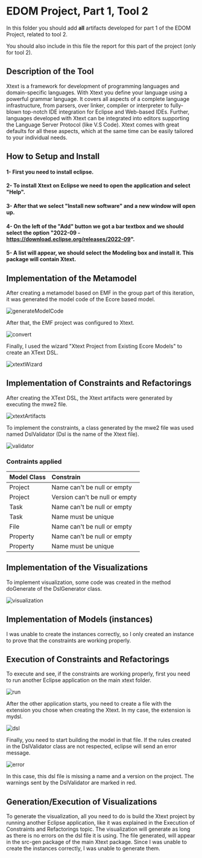 # EDOM Project, Part 1, Tool 2

In this folder you should add **all** artifacts developed for part 1 of the EDOM Project, related to tool 2.

You should also include in this file the report for this part of the project (only for tool 2).

## Description of the Tool

Xtext is a framework for development of programming languages and domain-specific languages. With Xtext you define your language using a powerful grammar language.
It covers all aspects of a complete language infrastructure, from parsers, over linker, compiler or interpreter to fully-blown top-notch IDE integration for Eclipse and Web-based IDEs. Further, languages developed with Xtext can be integrated into editors supporting the Language Server Protocol (like V.S Code). Xtext comes with great defaults for all these aspects, which at the same time can be easily tailored to your individual needs.

## How to Setup and Install

#### 1- First you need to install eclipse.
#### 2- To install Xtext on Eclipse we need to open the application and select "Help".
#### 3- After that we select "Install new software" and a new window will open up.
#### 4- On the left of the "Add" button we got a bar textbox and we should select the option "2022-09 - https://download.eclipse.org/releases/2022-09".
#### 5- A list will appear, we should select the Modeling box and install it. This package will contain Xtext.

## Implementation of the Metamodel

After creating a metamodel based on EMF in the group part of this iteration, it was generated the model code of the Ecore based model.

![generateModelCode](generateModelCode.JPG)

After that, the EMF project was configured to Xtext.

![convert](convert.JPG)

Finally, I used the wizard "Xtext Project from Existing Ecore Models" to create an XText DSL.

![xtextWizard](xtextWizard.JPG)

## Implementation of Constraints and Refactorings

After creating the XText DSL, the Xtext artifacts were generated by executing the mwe2 file. 

![xtextArtifacts](xtextArtifacts.JPG)

To implement the constraints, a class generated by the mwe2 file was used named DslValidator (Dsl is the name of the Xtext file).

![validator](validator.JPG)

### Contraints applied

| Model Class | Constrain| 
| -------------- | :--------- |
| Project | Name can't be null or empty |  
| Project | Version can't be null or empty | 
| Task | Name can't be null or empty | 
| Task | Name must be unique| 
| File | Name can't be null or empty |
| Property | Name can't be null or empty |
| Property | Name must be unique |

## Implementation of the Visualizations

To implement visualization, some code was created in the method doGenerate of the DslGenerator class.

![visualization](visualization.JPG)

## Implementation of Models (instances)

I was unable to create the instances correctly, so I only created an instance to prove that the constraints are working properly.

## Execution of Constraints and Refactorings

To execute and see, if the constraints are working properly, first you need to run another Eclipse application on the main xtext folder.

![run](run.JPG)

After the other application starts, you need to create a file with the extension you chose when creating the Xtext. In my case, the extension is mydsl.

![dsl](dsl.JPG)

Finally, you need to start building the model in that file. If the rules created in the DslValidator class are not respected, eclipse will send an error message.

![error](error.JPG)

In this case, this dsl file is missing a name and a version on the project.
The warnings sent by the DslValidator are marked in red.

## Generation/Execution of Visualizations

To generate the visualization, all you need to do is build the Xtext project by running another Eclipse application, like it was explained in the Execution of Constraints and Refactorings topic. The visualization will generate as long as there is no errors on the dsl file it is using.
The file generated, will appear in the src-gen package of the main Xtext package.
Since I was unable to create the instances correctly, I was unable to generate them.